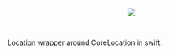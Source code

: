 <br>
<p align="center">
  <img src ="https://cloud.githubusercontent.com/assets/3276768/9226002/c10b71a6-410c-11e5-8672-a431f017dfe6.png"/>
</p>
</br>

Location wrapper around CoreLocation in swift.
